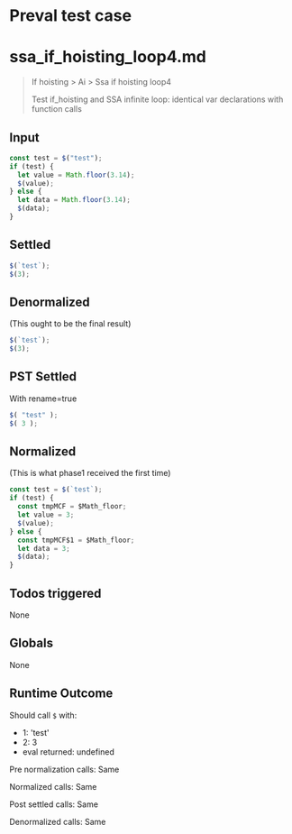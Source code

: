 # Preval test case

# ssa_if_hoisting_loop4.md

> If hoisting > Ai > Ssa if hoisting loop4
>
> Test if_hoisting and SSA infinite loop: identical var declarations with function calls

## Input

`````js filename=intro
const test = $("test");
if (test) {
  let value = Math.floor(3.14);
  $(value);
} else {
  let data = Math.floor(3.14);
  $(data);
}
`````


## Settled


`````js filename=intro
$(`test`);
$(3);
`````


## Denormalized
(This ought to be the final result)

`````js filename=intro
$(`test`);
$(3);
`````


## PST Settled
With rename=true

`````js filename=intro
$( "test" );
$( 3 );
`````


## Normalized
(This is what phase1 received the first time)

`````js filename=intro
const test = $(`test`);
if (test) {
  const tmpMCF = $Math_floor;
  let value = 3;
  $(value);
} else {
  const tmpMCF$1 = $Math_floor;
  let data = 3;
  $(data);
}
`````


## Todos triggered


None


## Globals


None


## Runtime Outcome


Should call `$` with:
 - 1: 'test'
 - 2: 3
 - eval returned: undefined

Pre normalization calls: Same

Normalized calls: Same

Post settled calls: Same

Denormalized calls: Same

